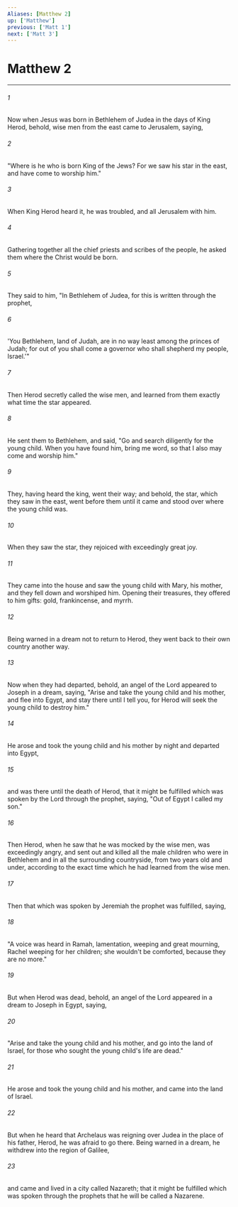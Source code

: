 ```yaml
---
Aliases: [Matthew 2]
up: ['Matthew']
previous: ['Matt 1']
next: ['Matt 3']
---
```

# Matthew 2
***





###### 1 

Now when Jesus was born in Bethlehem of Judea in the days of King Herod, behold, wise men from the east came to Jerusalem, saying, 



###### 2 

"Where is he who is born King of the Jews? For we saw his star in the east, and have come to worship him." 



###### 3 

When King Herod heard it, he was troubled, and all Jerusalem with him. 



###### 4 

Gathering together all the chief priests and scribes of the people, he asked them where the Christ would be born. 



###### 5 

They said to him, "In Bethlehem of Judea, for this is written through the prophet, 



###### 6 

'You Bethlehem, land of Judah, are in no way least among the princes of Judah; for out of you shall come a governor who shall shepherd my people, Israel.'" 



###### 7 

Then Herod secretly called the wise men, and learned from them exactly what time the star appeared. 



###### 8 

He sent them to Bethlehem, and said, "Go and search diligently for the young child. When you have found him, bring me word, so that I also may come and worship him." 



###### 9 

They, having heard the king, went their way; and behold, the star, which they saw in the east, went before them until it came and stood over where the young child was. 



###### 10 

When they saw the star, they rejoiced with exceedingly great joy. 



###### 11 

They came into the house and saw the young child with Mary, his mother, and they fell down and worshiped him. Opening their treasures, they offered to him gifts: gold, frankincense, and myrrh. 



###### 12 

Being warned in a dream not to return to Herod, they went back to their own country another way. 



###### 13 

Now when they had departed, behold, an angel of the Lord appeared to Joseph in a dream, saying, "Arise and take the young child and his mother, and flee into Egypt, and stay there until I tell you, for Herod will seek the young child to destroy him." 



###### 14 

He arose and took the young child and his mother by night and departed into Egypt, 



###### 15 

and was there until the death of Herod, that it might be fulfilled which was spoken by the Lord through the prophet, saying, "Out of Egypt I called my son." 



###### 16 

Then Herod, when he saw that he was mocked by the wise men, was exceedingly angry, and sent out and killed all the male children who were in Bethlehem and in all the surrounding countryside, from two years old and under, according to the exact time which he had learned from the wise men. 



###### 17 

Then that which was spoken by Jeremiah the prophet was fulfilled, saying, 



###### 18 

"A voice was heard in Ramah, lamentation, weeping and great mourning, Rachel weeping for her children; she wouldn't be comforted, because they are no more." 



###### 19 

But when Herod was dead, behold, an angel of the Lord appeared in a dream to Joseph in Egypt, saying, 



###### 20 

"Arise and take the young child and his mother, and go into the land of Israel, for those who sought the young child's life are dead." 



###### 21 

He arose and took the young child and his mother, and came into the land of Israel. 



###### 22 

But when he heard that Archelaus was reigning over Judea in the place of his father, Herod, he was afraid to go there. Being warned in a dream, he withdrew into the region of Galilee, 



###### 23 

and came and lived in a city called Nazareth; that it might be fulfilled which was spoken through the prophets that he will be called a Nazarene.
